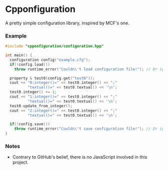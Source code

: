 Cpponfiguration
===============

A pretty simple configuration library, inspired by MCF's one.

### Example

```c++
#include "cpponfiguration/configuration.hpp"

int main() {
  configuration config("example.cfg");
  if(!config.load())
    throw runtime_error("Couldn\'t load configuration file!"); // Or ignore it

  property & test0(config.get("test0"));
  cout << "0:integer()=" << test0.integer() << ";"
          "textual()=" << test0.textual() << '\n';
  test0.integer() += 1;
  cout << "1:integer()=" << test0.integer() << ";"
          "textual()=" << test0.textual() << '\n';
  test0.update_from_integer();
  cout << "2:integer()=" << test0.integer() << ";"
          "textual()=" << test0.textual() << '\n';

  if(!config.save())
    throw runtime_error("Couldn\'t save configuration file!"); // Or ignore it
}
```

### Notes
* Contrary to GitHub's belief, there is no JavaScript involved in this project.
